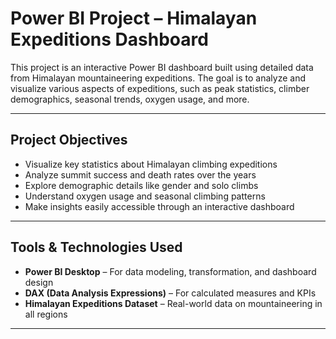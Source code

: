 
#  Power BI Project – Himalayan Expeditions Dashboard

This project is an interactive Power BI dashboard built using detailed data from Himalayan mountaineering expeditions. The goal is to analyze and visualize various aspects of expeditions, such as peak statistics, climber demographics, seasonal trends, oxygen usage, and more.

---

##  Project Objectives

- Visualize key statistics about Himalayan climbing expeditions
- Analyze summit success and death rates over the years
- Explore demographic details like gender and solo climbs
- Understand oxygen usage and seasonal climbing patterns
- Make insights easily accessible through an interactive dashboard

---

##  Tools & Technologies Used

- **Power BI Desktop** – For data modeling, transformation, and dashboard design  
- **DAX (Data Analysis Expressions)** – For calculated measures and KPIs  
- **Himalayan Expeditions Dataset** – Real-world data on mountaineering in all regions

---


